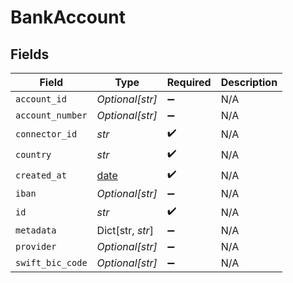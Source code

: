 # BankAccount


## Fields

| Field                                                                | Type                                                                 | Required                                                             | Description                                                          |
| -------------------------------------------------------------------- | -------------------------------------------------------------------- | -------------------------------------------------------------------- | -------------------------------------------------------------------- |
| `account_id`                                                         | *Optional[str]*                                                      | :heavy_minus_sign:                                                   | N/A                                                                  |
| `account_number`                                                     | *Optional[str]*                                                      | :heavy_minus_sign:                                                   | N/A                                                                  |
| `connector_id`                                                       | *str*                                                                | :heavy_check_mark:                                                   | N/A                                                                  |
| `country`                                                            | *str*                                                                | :heavy_check_mark:                                                   | N/A                                                                  |
| `created_at`                                                         | [date](https://docs.python.org/3/library/datetime.html#date-objects) | :heavy_check_mark:                                                   | N/A                                                                  |
| `iban`                                                               | *Optional[str]*                                                      | :heavy_minus_sign:                                                   | N/A                                                                  |
| `id`                                                                 | *str*                                                                | :heavy_check_mark:                                                   | N/A                                                                  |
| `metadata`                                                           | Dict[str, *str*]                                                     | :heavy_minus_sign:                                                   | N/A                                                                  |
| `provider`                                                           | *Optional[str]*                                                      | :heavy_minus_sign:                                                   | N/A                                                                  |
| `swift_bic_code`                                                     | *Optional[str]*                                                      | :heavy_minus_sign:                                                   | N/A                                                                  |